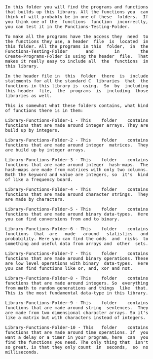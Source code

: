
<pre>
In this folder you will find the programs and functions
that builds up this library. All the functions you  can
think of will probably be in one of these  folders.  If
you think one of the  functions  function  incorrectly,
you can test it in the Functions-Testing-Folder.

To make all the programs have the access they  need  to
the functions they use, a header  file  is  located  in
this folder. All the programs in this  folder,  in  the
Functions-Testing-Folder       and        in        the
Create-Programs-Folder is using the header  file.  That
makes it really easy to include all  the  functions  in
this library.

In the header file in  this  folder  there  is  include
statements for all the standard C  libraries  that  the
functions in this library is  using.  So  by  including
this header  file,  the  programs  is  including  those
libraries as well.

This is somewhat what these folders contains, what kind
of functions there is in them:

Library-Functions-Folder-1 - This    folder    contains
functions that are made around integer arrays. They are
build up by integers.

Library-Functions-Folder-2 - This    folder    contains
functions that are made around integer  matrices.  They
are build up by integer arrays.

Library-Functions-Folder-3 - This    folder    contains
functions that are made around integer  hash-maps.  The
hash-maps are made from matrices with only two columns.
Both the keyword and value are integers, so  it's  kind
of like a frequency board.

Library-Functions-Folder-4 - This    folder    contains
functions that are made around character strings.  They
are made by characters.

Library-Functions-Folder-5 - This    folder    contains
functions that are made around binary data-types.  Here
you can find conversions from and to binary.

Library-Functions-Folder-6 - This    folder    contains
functions  that  are   made   around   statistics   and
probability. Here you can find the odds  and  risks  to
something and useful data from arrays and  other  sets.

Library-Functions-Folder-7 - This    folder    contains
functions that are made around binary operations. These
are low level operations with binary  data-types.  Here
you can find functions like or, and, xor and not.

Library-Functions-Folder-8 - This    folder    contains
functions that are made around integers. So  everything
from math to random generations and things  like  that.
This is the most fundamental data-type in this library.

Library-Functions-Folder-9 - This    folder    contains
functions that are made around string  sentences.  They
are made from two dimensional character arrays. So it's
like a matrix but with characters instead of integers.

Library-Functions-Folder-10 - This   folder    contains
functions that are made around time operations. If  you
want a delay or a timer in your program, here  can  you
find the functions you need. The only thing that  isn't
so great, is that they only count  in  seconds,  so  no
milliseconds.
</pre>
